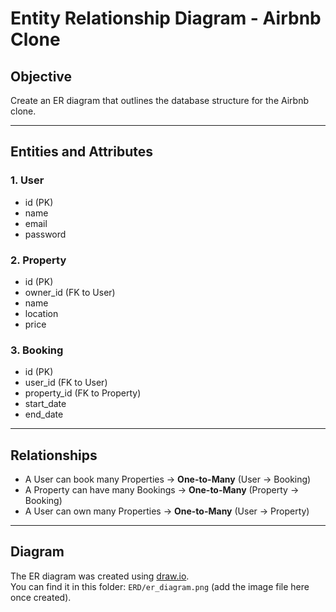 # Entity Relationship Diagram - Airbnb Clone

## Objective
Create an ER diagram that outlines the database structure for the Airbnb clone.

---

## Entities and Attributes

### 1. User
- id (PK)
- name
- email
- password

### 2. Property
- id (PK)
- owner_id (FK to User)
- name
- location
- price

### 3. Booking
- id (PK)
- user_id (FK to User)
- property_id (FK to Property)
- start_date
- end_date

---

## Relationships

- A User can book many Properties → **One-to-Many** (User → Booking)
- A Property can have many Bookings → **One-to-Many** (Property → Booking)
- A User can own many Properties → **One-to-Many** (User → Property)

---

## Diagram

The ER diagram was created using [draw.io](https://draw.io).  
You can find it in this folder: `ERD/er_diagram.png` (add the image file here once created).
